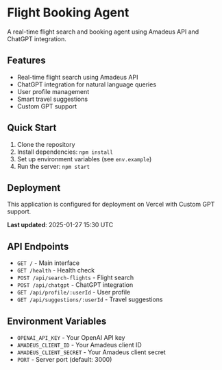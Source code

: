 # Flight Booking Agent

A real-time flight search and booking agent using Amadeus API and ChatGPT integration.

## Features

- Real-time flight search using Amadeus API
- ChatGPT integration for natural language queries
- User profile management
- Smart travel suggestions
- Custom GPT support

## Quick Start

1. Clone the repository
2. Install dependencies: `npm install`
3. Set up environment variables (see `env.example`)
4. Run the server: `npm start`

## Deployment

This application is configured for deployment on Vercel with Custom GPT support.

**Last updated**: 2025-01-27 15:30 UTC

## API Endpoints

- `GET /` - Main interface
- `GET /health` - Health check
- `POST /api/search-flights` - Flight search
- `POST /api/chatgpt` - ChatGPT integration
- `GET /api/profile/:userId` - User profile
- `GET /api/suggestions/:userId` - Travel suggestions

## Environment Variables

- `OPENAI_API_KEY` - Your OpenAI API key
- `AMADEUS_CLIENT_ID` - Your Amadeus client ID
- `AMADEUS_CLIENT_SECRET` - Your Amadeus client secret
- `PORT` - Server port (default: 3000) 